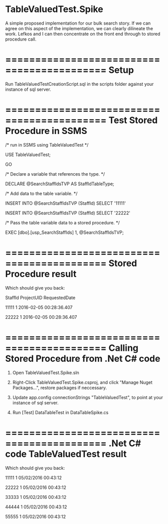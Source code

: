 # TableValuedTest.Spike
A simple proposed implementation for our bulk search story. If we can agree on this aspect of the implementation, we can clearly dilineate the work. Lefkos and I can then concentrate on the front end through to stored procedure call.

===========================================
Setup
===========================================
Run TableValuedTestCreationScript.sql in the scripts folder against your instance of sql server.

===========================================
Test Stored Procedure in SSMS
===========================================
/* run in SSMS using TableValuedTest */    

USE TableValuedTest;

GO

/* Declare a variable that references the type. */

DECLARE @SearchStaffIdsTVP AS StaffIdTableType;

/* Add data to the table variable. */

INSERT INTO @SearchStaffIdsTVP (StaffId)
    SELECT '11111'

INSERT INTO @SearchStaffIdsTVP (StaffId)
    SELECT '22222'   

/* Pass the table variable data to a stored procedure. */

EXEC [dbo].[usp_SearchStaffIds] 1, @SearchStaffIdsTVP; 

===========================================
Stored Procedure result
===========================================
Which should give you back:

StaffId ProjectUID  RequestedDate

11111	  1	          2016-02-05 00:28:36.407

22222	  1	          2016-02-05 00:28:36.407

===========================================
Calling Stored Procedure from .Net C# code
===========================================
1) Open TableValuedTest.Spike.sln

2) Right-Click TableValuedTest.Spike.csproj, and click "Manage Nuget Packages...", restore packages if neccessary.

3) Update app.config connectionStrings "TableValuedTest", to point at your instance of sql server.

4) Run [Test] DataTableTest in DataTableSpike.cs

===========================================
.Net C# code TableValuedTest result
===========================================
Which should give you back:

11111	1	05/02/2016 00:43:12

22222	1	05/02/2016 00:43:12

33333	1	05/02/2016 00:43:12

44444	1	05/02/2016 00:43:12

55555	1	05/02/2016 00:43:12
